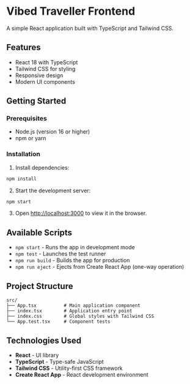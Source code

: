 # Vibed Traveller Frontend

A simple React application built with TypeScript and Tailwind CSS.

## Features

- React 18 with TypeScript
- Tailwind CSS for styling
- Responsive design
- Modern UI components

## Getting Started

### Prerequisites

- Node.js (version 16 or higher)
- npm or yarn

### Installation

1. Install dependencies:
```bash
npm install
```

2. Start the development server:
```bash
npm start
```

3. Open [http://localhost:3000](http://localhost:3000) to view it in the browser.

## Available Scripts

- `npm start` - Runs the app in development mode
- `npm test` - Launches the test runner
- `npm run build` - Builds the app for production
- `npm run eject` - Ejects from Create React App (one-way operation)

## Project Structure

```
src/
├── App.tsx          # Main application component
├── index.tsx        # Application entry point
├── index.css        # Global styles with Tailwind CSS
└── App.test.tsx     # Component tests
```

## Technologies Used

- **React** - UI library
- **TypeScript** - Type-safe JavaScript
- **Tailwind CSS** - Utility-first CSS framework
- **Create React App** - React development environment
